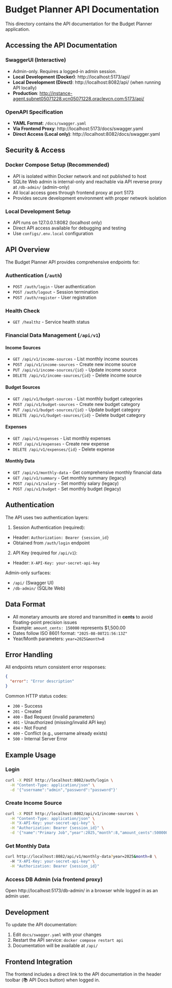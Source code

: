 # Budget Planner API Documentation

This directory contains the API documentation for the Budget Planner application.

## Accessing the API Documentation

### SwaggerUI (Interactive)
- Admin-only. Requires a logged-in admin session.
- **Local Development (Docker)**: http://localhost:5173/api/
- **Local Development (Direct)**: http://localhost:8082/api/ (when running API locally)
- **Production**: http://instance-agent.subnet05071228.vcn05071228.oraclevcn.com:5173/api/

### OpenAPI Specification
- **YAML Format**: `/docs/swagger.yaml`
- **Via Frontend Proxy**: http://localhost:5173/docs/swagger.yaml
- **Direct Access (Local only)**: http://localhost:8082/docs/swagger.yaml

## Security & Access

### Docker Compose Setup (Recommended)
- API is isolated within Docker network and not published to host
- SQLite Web admin is internal-only and reachable via API reverse proxy at `/db-admin/` (admin-only)
- All local access goes through frontend proxy at port 5173
- Provides secure development environment with proper network isolation

### Local Development Setup
- API runs on 127.0.0.1:8082 (localhost only)
- Direct API access available for debugging and testing
- Use `configs/.env.local` configuration

## API Overview

The Budget Planner API provides comprehensive endpoints for:

### Authentication (`/auth`)
- `POST /auth/login` - User authentication
- `POST /auth/logout` - Session termination
- `POST /auth/register` - User registration

### Health Check
- `GET /healthz` - Service health status

### Financial Data Management (`/api/v1`)

#### Income Sources
- `GET /api/v1/income-sources` - List monthly income sources
- `POST /api/v1/income-sources` - Create new income source
- `PUT /api/v1/income-sources/{id}` - Update income source
- `DELETE /api/v1/income-sources/{id}` - Delete income source

#### Budget Sources
- `GET /api/v1/budget-sources` - List monthly budget categories
- `POST /api/v1/budget-sources` - Create new budget category
- `PUT /api/v1/budget-sources/{id}` - Update budget category
- `DELETE /api/v1/budget-sources/{id}` - Delete budget category

#### Expenses
- `GET /api/v1/expenses` - List monthly expenses
- `POST /api/v1/expenses` - Create new expense
- `DELETE /api/v1/expenses/{id}` - Delete expense

#### Monthly Data
- `GET /api/v1/monthly-data` - Get comprehensive monthly financial data
- `GET /api/v1/summary` - Get monthly summary (legacy)
- `POST /api/v1/salary` - Set monthly salary (legacy)
- `POST /api/v1/budget` - Set monthly budget (legacy)

## Authentication

The API uses two authentication layers:

1. Session Authentication (required):
  - Header: `Authorization: Bearer {session_id}`
  - Obtained from `/auth/login` endpoint

2. API Key (required for `/api/v1`):
  - Header: `X-API-Key: your-secret-api-key`

Admin-only surfaces:
- `/api/` (Swagger UI)
- `/db-admin/` (SQLite Web)

## Data Format

- All monetary amounts are stored and transmitted in **cents** to avoid floating-point precision issues
- Example: `amount_cents: 150000` represents $1,500.00
- Dates follow ISO 8601 format: `"2025-08-08T21:56:13Z"`
- Year/Month parameters: `year=2025&month=8`

## Error Handling

All endpoints return consistent error responses:

```json
{
  "error": "Error description"
}
```

Common HTTP status codes:
- `200` - Success
- `201` - Created
- `400` - Bad Request (invalid parameters)
- `401` - Unauthorized (missing/invalid API key)
- `404` - Not Found
- `409` - Conflict (e.g., username already exists)
- `500` - Internal Server Error

## Example Usage

### Login
```bash
curl -X POST http://localhost:8082/auth/login \
  -H "Content-Type: application/json" \
  -d '{"username":"admin","password":"password"}'
```

### Create Income Source
```bash
curl -X POST http://localhost:8082/api/v1/income-sources \
  -H "Content-Type: application/json" \
  -H "X-API-Key: your-secret-api-key" \
  -H "Authorization: Bearer {session_id}" \
  -d '{"name":"Primary Job","year":2025,"month":8,"amount_cents":500000}'
```

### Get Monthly Data
```bash
curl http://localhost:8082/api/v1/monthly-data?year=2025&month=8 \
  -H "X-API-Key: your-secret-api-key" \
  -H "Authorization: Bearer {session_id}"
```

### Access DB Admin (via frontend proxy)
Open http://localhost:5173/db-admin/ in a browser while logged in as an admin user.

## Development

To update the API documentation:

1. Edit `docs/swagger.yaml` with your changes
2. Restart the API service: `docker compose restart api`
3. Documentation will be available at `/api/`

## Frontend Integration

The frontend includes a direct link to the API documentation in the header toolbar (📚 API Docs button) when logged in.
